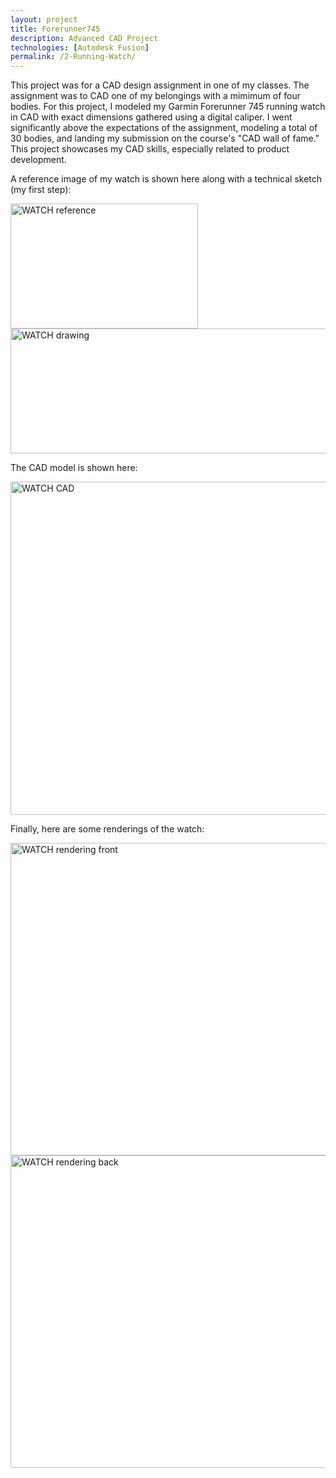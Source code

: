 ```yaml
---
layout: project
title: Forerunner745
description: Advanced CAD Project
technologies: [Autodesk Fusion]
permalink: /2-Running-Watch/
---
```

<!-- image: /assets/images/WATCH-asset-4.png -->
This project was for a CAD design assignment in one of my classes. The assignment was to CAD one of my belongings with a mimimum of four bodies. For this project, I modeled my Garmin Forerunner 745 running watch in CAD with exact dimensions gathered using a digital caliper.  I went significantly above the expectations of the assignment, modeling a total of 30 bodies, and landing my submission on the course's "CAD wall of fame." This project showcases my CAD skills, especially related to product development.

A reference image of my watch is shown here along with a technical sketch (my first step):

<img src="{{ '/assets/images/WATCH-asset-2.png' | relative_url }}" alt="WATCH reference" width="300" height="200">  <img src="{{ '/assets/images/WATCH-asset-1.png' | relative_url }}" alt="WATCH drawing" width="675" height="200">

The CAD model is shown here:

<img src="{{ '/assets/images/WATCH-asset-3.png' | relative_url }}" alt="WATCH CAD" width="800" height="533">

Finally, here are some renderings of the watch:

<img src="{{ '/assets/images/WATCH-asset-4.png' | relative_url }}" alt="WATCH rendering front" width="800" height="500">  <img src="{{ '/assets/images/WATCH-asset-5.png' | relative_url }}" alt="WATCH rendering back" width="800" height="500">
